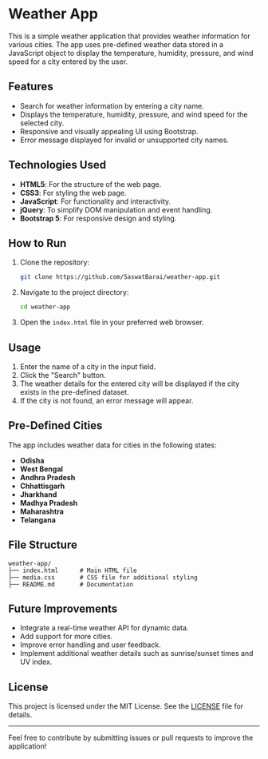 # Weather App

This is a simple weather application that provides weather information for various cities. The app uses pre-defined weather data stored in a JavaScript object to display the temperature, humidity, pressure, and wind speed for a city entered by the user.

## Features

- Search for weather information by entering a city name.
- Displays the temperature, humidity, pressure, and wind speed for the selected city.
- Responsive and visually appealing UI using Bootstrap.
- Error message displayed for invalid or unsupported city names.

## Technologies Used

- **HTML5**: For the structure of the web page.
- **CSS3**: For styling the web page.
- **JavaScript**: For functionality and interactivity.
- **jQuery**: To simplify DOM manipulation and event handling.
- **Bootstrap 5**: For responsive design and styling.

## How to Run

1. Clone the repository:
   ```bash
   git clone https://github.com/SaswatBarai/weather-app.git
   ```

2. Navigate to the project directory:
   ```bash
   cd weather-app
   ```

3. Open the `index.html` file in your preferred web browser.

## Usage

1. Enter the name of a city in the input field.
2. Click the "Search" button.
3. The weather details for the entered city will be displayed if the city exists in the pre-defined dataset.
4. If the city is not found, an error message will appear.

## Pre-Defined Cities

The app includes weather data for cities in the following states:

- **Odisha**
- **West Bengal**
- **Andhra Pradesh**
- **Chhattisgarh**
- **Jharkhand**
- **Madhya Pradesh**
- **Maharashtra**
- **Telangana**

## File Structure

```
weather-app/
├── index.html      # Main HTML file
├── media.css       # CSS file for additional styling
├── README.md       # Documentation
```

## Future Improvements

- Integrate a real-time weather API for dynamic data.
- Add support for more cities.
- Improve error handling and user feedback.
- Implement additional weather details such as sunrise/sunset times and UV index.

## License

This project is licensed under the MIT License. See the [LICENSE](LICENSE) file for details.

---

Feel free to contribute by submitting issues or pull requests to improve the application!

